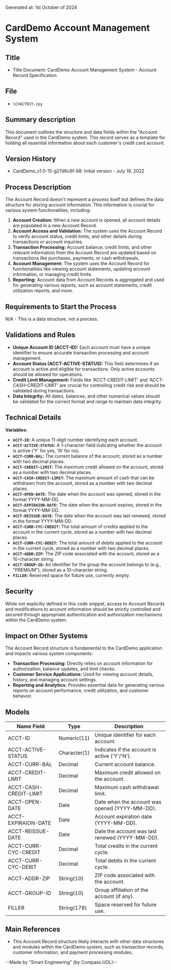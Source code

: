 Generated at: 1st October of 2024

# **CardDemo Account Management System**

## Title

- Title Document: CardDemo Account Management System - Account Record Specification

## File

- `\CVACT01Y.cpy`

## Summary description

This document outlines the structure and data fields within the "Account Record" used in the CardDemo system. This record serves as a template for holding all essential information about each customer's credit card account. 

## Version History

- CardDemo_v1.0-15-g27d6c6f-68: Initial version - July 19, 2022

## Process Description

The Account Record doesn't represent a process itself but defines the data structure for storing account information. This information is crucial for various system functionalities, including:

1. **Account Creation:** When a new account is opened, all account details are populated in a new Account Record.
2. **Account Access and Validation:** The system uses the Account Record to verify account status, credit limits, and other details during transactions or account inquiries.
3. **Transaction Processing:**  Account balance, credit limits, and other relevant information from the Account Record are updated based on transactions like purchases, payments, or cash withdrawals.
4. **Account Management:**  The system uses the Account Record for functionalities like viewing account statements, updating account information, or managing credit limits.
5. **Reporting:** Account data from Account Records is aggregated and used for generating various reports, such as account statements, credit utilization reports, and more.

## Requirements to Start the Process

N/A - This is a data structure, not a process.

## Validations and Rules

* **Unique Account ID (ACCT-ID):** Each account must have a unique identifier to ensure accurate transaction processing and account management.
* **Account Status (ACCT-ACTIVE-STATUS):** This field determines if an account is active and eligible for transactions. Only active accounts should be allowed for operations.
* **Credit Limit Management:** Fields like 'ACCT-CREDIT-LIMIT' and 'ACCT-CASH-CREDIT-LIMIT' are crucial for controlling credit risk and should be validated during transactions.
* **Data Integrity:** All dates, balances, and other numerical values should be validated for the correct format and range to maintain data integrity.

## Technical Details

**Variables:**

* **`ACCT-ID`:**  A unique 11-digit number identifying each account. 
* **`ACCT-ACTIVE-STATUS`:** A 1-character field indicating whether the account is active ('Y' for yes, 'N' for no).
* **`ACCT-CURR-BAL`:**  The current balance of the account, stored as a number with two decimal places.
* **`ACCT-CREDIT-LIMIT`:** The maximum credit allowed on the account, stored as a number with two decimal places.
* **`ACCT-CASH-CREDIT-LIMIT`:**  The maximum amount of cash that can be withdrawn from the account, stored as a number with two decimal places.
* **`ACCT-OPEN-DATE`:**  The date when the account was opened, stored in the format YYYY-MM-DD.
* **`ACCT-EXPIRAION-DATE`:** The date when the account expires, stored in the format YYYY-MM-DD.
* **`ACCT-REISSUE-DATE`:**  The date when the account was last renewed, stored in the format YYYY-MM-DD.
* **`ACCT-CURR-CYC-CREDIT`:**  The total amount of credits applied to the account in the current cycle, stored as a number with two decimal places.
* **`ACCT-CURR-CYC-DEBIT`:**  The total amount of debits applied to the account in the current cycle, stored as a number with two decimal places.
* **`ACCT-ADDR-ZIP`:** The ZIP code associated with the account, stored as a 10-character string.
* **`ACCT-GROUP-ID`:** An identifier for the group the account belongs to (e.g., "PREMIUM"), stored as a 10-character string.
* **`FILLER`:**  Reserved space for future use, currently empty.

## Security

While not explicitly defined in this code snippet, access to Account Records and modifications to account information should be strictly controlled and secured through appropriate authentication and authorization mechanisms within the CardDemo system. 

## Impact on Other Systems

The Account Record structure is fundamental to the CardDemo application and impacts various system components:

* **Transaction Processing:**  Directly relies on account information for authorization, balance updates, and limit checks.
* **Customer Service Applications:**  Used for viewing account details, history, and managing account settings.
* **Reporting and Analytics:** Provides essential data for generating various reports on account performance, credit utilization, and customer behavior. 

## Models

| Name Field | Type | Description |
|---|---|---|
| ACCT-ID | Numeric(11) | Unique identifier for each account. |
| ACCT-ACTIVE-STATUS | Character(1) | Indicates if the account is active ('Y'/'N'). |
| ACCT-CURR-BAL | Decimal | Current account balance. |
| ACCT-CREDIT-LIMIT | Decimal | Maximum credit allowed on the account. |
| ACCT-CASH-CREDIT-LIMIT | Decimal | Maximum cash withdrawal limit. |
| ACCT-OPEN-DATE | Date | Date when the account was opened (YYYY-MM-DD). |
| ACCT-EXPIRAION-DATE | Date | Account expiration date (YYYY-MM-DD). |
| ACCT-REISSUE-DATE | Date | Date the account was last renewed (YYYY-MM-DD). |
| ACCT-CURR-CYC-CREDIT | Decimal | Total credits in the current cycle. |
| ACCT-CURR-CYC-DEBIT | Decimal | Total debits in the current cycle. |
| ACCT-ADDR-ZIP | String(10) | ZIP code associated with the account. |
| ACCT-GROUP-ID | String(10) | Group affiliation of the account (if any). |
| FILLER | String(178) | Space reserved for future use. | 

## Main References

* This Account Record structure likely interacts with other data structures and modules within the CardDemo system, such as transaction records, customer information, and payment processing modules.

--Made by "Smart Engineering" (by Compass.UOL)--